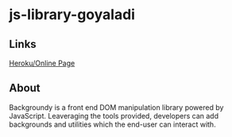 # js-library-goyaladi

## Links
<a href="https://backgroundy.herokuapp.com" target="_blank">Heroku/Online Page</a>

## About
Backgroundy is a front end DOM manipulation library powered by JavaScript. Leaveraging the tools provided, developers can add backgrounds and utilities which the end-user can interact with.

